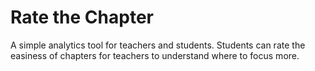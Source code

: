 # Rate the Chapter
A simple analytics tool for teachers and students. Students can rate the easiness of chapters for teachers to understand where to focus more.
